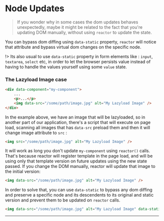 
# Node Updates

> If you wonder why in some cases the dom updates behaves unexpectedly, maybe it might be related to the fact that you're updating DOM manually, without using `reactor` to update the state.

You can bypass dom diffing using `data-static` property, `reactor` will notice that attribute and bypass virtual dom changes on the specific node.

!> Its also usual to use `data-static` property in form elements like : `input`, `textarea`, `select` etc, in order to let the browser persists value instead of having to handle the values yourself using some `value` state.

### The Lazyload Image case

```html
<div data-component="my-component">
    ...
    <p>...</p>
    <img data-src="/some/path/image.jpg" alt="My Lazyload Image" />
</div>
```

In the example above, we have an image that will be lazyloaded, so in another part of our application, there's a script that will execute on page load, scanning all images that has `data-src` preload them and then it will change image attribute to `src` :

```html
<img src="/some/path/image.jpg" alt="My Lazyload Image" />
```

It will work as long you don't update `my-component` using `reactor()` calls. That's because reactor will register template in the page load, and will be using only that template version on future updates using the new state passed. If you change the DOM manually, reactor will update that image to the initial version:

```html
<img data-src="/some/path/image.jpg" alt="My Lazyload Image" />
```

In order to solve that, you can use `data-static` to bypass any dom diffing and preserve a specific node and its descendents to its original and static version and prevent them to be updated on `reactor` calls.

```html
<img data-src="/some/path/image.jpg" alt="My Lazyload Image" data-static />
```
---